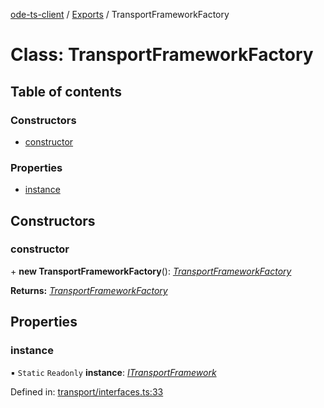 [ode-ts-client](../README.md) / [Exports](../modules.md) / TransportFrameworkFactory

# Class: TransportFrameworkFactory

## Table of contents

### Constructors

- [constructor](transportframeworkfactory.md#constructor)

### Properties

- [instance](transportframeworkfactory.md#instance)

## Constructors

### constructor

\+ **new TransportFrameworkFactory**(): [*TransportFrameworkFactory*](transportframeworkfactory.md)

**Returns:** [*TransportFrameworkFactory*](transportframeworkfactory.md)

## Properties

### instance

▪ `Static` `Readonly` **instance**: [*ITransportFramework*](../interfaces/itransportframework.md)

Defined in: [transport/interfaces.ts:33](https://github.com/opendigitaleducation/infrontexplore/blob/08d2f8c/src/ts/transport/interfaces.ts#L33)
